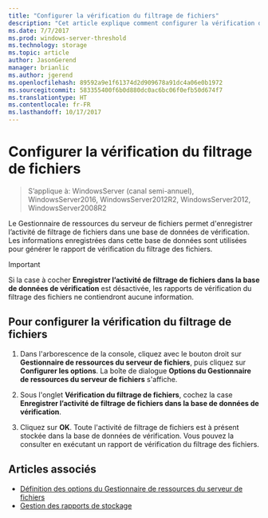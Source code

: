 ```yaml
---
title: "Configurer la vérification du filtrage de fichiers"
description: "Cet article explique comment configurer la vérification du filtrage de fichiers pour générer le rapport de vérification du filtrage des fichiers"
ms.date: 7/7/2017
ms.prod: windows-server-threshold
ms.technology: storage
ms.topic: article
author: JasonGerend
manager: brianlic
ms.author: jgerend
ms.openlocfilehash: 89592a9e1f61374d2d909678a91dc4a06e0b1972
ms.sourcegitcommit: 583355400f6b0d880dc0ac6bc06f0efb50d674f7
ms.translationtype: HT
ms.contentlocale: fr-FR
ms.lasthandoff: 10/17/2017
---
```

# <a name="configure-file-screen-audit"></a>Configurer la vérification du filtrage de fichiers

> S’applique à: WindowsServer (canal semi-annuel), WindowsServer2016, WindowsServer2012R2, WindowsServer2012, WindowsServer2008R2

Le Gestionnaire de ressources du serveur de fichiers permet d'enregistrer l’activité de filtrage de fichiers dans une base de données de vérification. Les informations enregistrées dans cette base de données sont utilisées pour générer le rapport de vérification du filtrage des fichiers.

> [!Important]
> Si la case à cocher **Enregistrer l’activité de filtrage de fichiers dans la base de données de vérification** est désactivée, les rapports de vérification du filtrage des fichiers ne contiendront aucune information.

## <a name="to-configure-file-screen-audit"></a>Pour configurer la vérification du filtrage de fichiers

1.  Dans l'arborescence de la console, cliquez avec le bouton droit sur **Gestionnaire de ressources du serveur de fichiers**, puis cliquez sur **Configurer les options**. La boîte de dialogue **Options du Gestionnaire de ressources du serveur de fichiers** s'affiche.

2.  Sous l'onglet **Vérification du filtrage de fichiers**, cochez la case **Enregistrer l’activité de filtrage de fichiers dans la base de données de vérification**.

3.  Cliquez sur **OK**. Toute l'activité de filtrage de fichiers est à présent stockée dans la base de données de vérification. Vous pouvez la consulter en exécutant un rapport de vérification du filtrage des fichiers.

## <a name="see-also"></a>Articles associés

-   [Définition des options du Gestionnaire de ressources du serveur de fichiers](setting-file-server-resource-manager-options.md)
-   [Gestion des rapports de stockage](storage-reports-management.md)